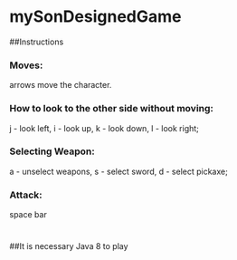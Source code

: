 # mySonDesignedGame
##Instructions
### Moves:
arrows move the character.
### How to look to the other side without moving:
j - look left, i - look up, k - look down, l - look right;
### Selecting Weapon:
a - unselect weapons, s - select sword, d - select pickaxe;
### Attack:
space bar
#
##It is necessary Java 8 to play
